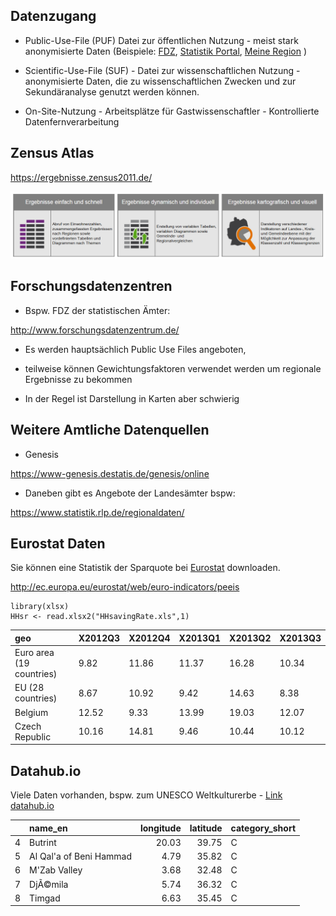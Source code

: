 Datenzugang
-----------

-   Public-Use-File (PUF) Datei zur öffentlichen Nutzung - meist stark
    anonymisierte Daten (Beispiele:
    [FDZ](www.forschungsdatenzentrum.de), [Statistik
    Portal](www.statistik-portal.de), [Meine
    Region](www.infothek.statistik.rlp.de/lis/MeineRegion/index.asp) )

-   Scientific-Use-File (SUF) - Datei zur wissenschaftlichen Nutzung -
    anonymisierte Daten, die zu wissenschaftlichen Zwecken und zur
    Sekundäranalyse genutzt werden können.

-   On-Site-Nutzung - Arbeitsplätze für Gastwissenschaftler -
    Kontrollierte Datenfernverarbeitung

Zensus Atlas
------------

<https://ergebnisse.zensus2011.de/>

![Zensus Datenbank](figure/Zensusdatenbank.PNG)

Forschungsdatenzentren
----------------------

-   Bspw. FDZ der statistischen Ämter:

<http://www.forschungsdatenzentrum.de/>

-   Es werden hauptsächlich Public Use Files angeboten,

-   teilweise können Gewichtungsfaktoren verwendet werden um regionale
    Ergebnisse zu bekommen

-   In der Regel ist Darstellung in Karten aber schwierig

Weitere Amtliche Datenquellen
-----------------------------

-   Genesis

<https://www-genesis.destatis.de/genesis/online>

-   Daneben gibt es Angebote der Landesämter bspw:

<https://www.statistik.rlp.de/regionaldaten/>

Eurostat Daten
--------------

Sie können eine Statistik der Sparquote bei
[Eurostat](http://ec.europa.eu/eurostat/web/euro-indicators/peeis)
downloaden.

<http://ec.europa.eu/eurostat/web/euro-indicators/peeis>

    library(xlsx)
    HHsr <- read.xlsx2("HHsavingRate.xls",1)

<table>
<thead>
<tr class="header">
<th align="left">geo</th>
<th align="left">X2012Q3</th>
<th align="left">X2012Q4</th>
<th align="left">X2013Q1</th>
<th align="left">X2013Q2</th>
<th align="left">X2013Q3</th>
</tr>
</thead>
<tbody>
<tr class="odd">
<td align="left">Euro area (19 countries)</td>
<td align="left">9.82</td>
<td align="left">11.86</td>
<td align="left">11.37</td>
<td align="left">16.28</td>
<td align="left">10.34</td>
</tr>
<tr class="even">
<td align="left">EU (28 countries)</td>
<td align="left">8.67</td>
<td align="left">10.92</td>
<td align="left">9.42</td>
<td align="left">14.63</td>
<td align="left">8.38</td>
</tr>
<tr class="odd">
<td align="left">Belgium</td>
<td align="left">12.52</td>
<td align="left">9.33</td>
<td align="left">13.99</td>
<td align="left">19.03</td>
<td align="left">12.07</td>
</tr>
<tr class="even">
<td align="left">Czech Republic</td>
<td align="left">10.16</td>
<td align="left">14.81</td>
<td align="left">9.46</td>
<td align="left">10.44</td>
<td align="left">10.12</td>
</tr>
</tbody>
</table>

Datahub.io
----------

Viele Daten vorhanden, bspw. zum UNESCO Weltkulturerbe - [Link
datahub.io](http://datahub.io/dataset/unesco-world-heritage-sites/resource/d4116195-44d8-4bc1-9f91-9b570870dc19)

<table>
<thead>
<tr class="header">
<th align="left"></th>
<th align="left">name_en</th>
<th align="right">longitude</th>
<th align="right">latitude</th>
<th align="left">category_short</th>
</tr>
</thead>
<tbody>
<tr class="odd">
<td align="left">4</td>
<td align="left">Butrint</td>
<td align="right">20.03</td>
<td align="right">39.75</td>
<td align="left">C</td>
</tr>
<tr class="even">
<td align="left">5</td>
<td align="left">Al Qal'a of Beni Hammad</td>
<td align="right">4.79</td>
<td align="right">35.82</td>
<td align="left">C</td>
</tr>
<tr class="odd">
<td align="left">6</td>
<td align="left">M'Zab Valley</td>
<td align="right">3.68</td>
<td align="right">32.48</td>
<td align="left">C</td>
</tr>
<tr class="even">
<td align="left">7</td>
<td align="left">DjÃ©mila</td>
<td align="right">5.74</td>
<td align="right">36.32</td>
<td align="left">C</td>
</tr>
<tr class="odd">
<td align="left">8</td>
<td align="left">Timgad</td>
<td align="right">6.63</td>
<td align="right">35.45</td>
<td align="left">C</td>
</tr>
</tbody>
</table>
